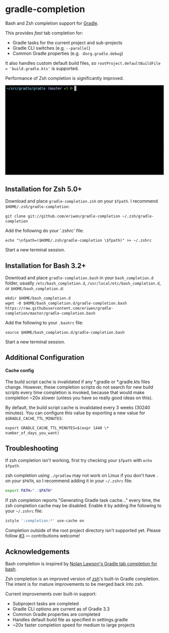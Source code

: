 # gradle-completion
Bash and Zsh completion support for [Gradle](https://gradle.org).

This provides _fast_ tab completion for:

 * Gradle tasks for the current project and sub-projects
 * Gradle CLI switches (e.g. `--parallel`)
 * Common Gradle properties (e.g. `-Dorg.gradle.debug`)

It also handles custom default build files, so `rootProject.defaultBuildFile = 'build.gradle.kts'` is supported.

Performance of Zsh completion is significantly improved.

![Completion demo](gradle-completion-short.gif)

## Installation for Zsh 5.0+

Download and place `gradle-completion.zsh` on your `$fpath`. I recommend `$HOME/.zsh/gradle-completion`:
```
git clone git://github.com/eriwen/gradle-completion ~/.zsh/gradle-completion
```

Add the following do your '.zshrc' file:
```
echo "\nfpath=($HOME/.zsh/gradle-completion \$fpath)" >> ~/.zshrc
```

Start a new terminal session.

## Installation for Bash 3.2+

Download and place `gradle-completion.bash` in your `bash_completion.d` folder, usually `/etc/bash_completion.d`, `/usr/local/etc/bash_completion.d`, or `$HOME/bash_completion.d`:
```
mkdir $HOME/bash_completion.d
wget -O $HOME/bash_completion.d/gradle-completion.bash https://raw.githubusercontent.com/eriwen/gradle-completion/master/gradle-completion.bash
```

Add the following to your `.bashrc` file:
```
source $HOME/bash_completion.d/gradle-completion.bash
```

Start a new terminal session.

## Additional Configuration

#### Cache config
The build script cache is invalidated if any *.gradle or *.gradle.kts files change. 
However, these completion scripts do not search for new build scripts every time completion is invoked, because
that would make completion ~20x slower (unless you have so really good ideas on this).

By default, the build script cache is invalidated every 3 weeks (30240 minutes). 
You can configure this value by exporting a new value for `$GRADLE_CACHE_TTL_MINUTES`:
```
export GRADLE_CACHE_TTL_MINUTES=$(expr 1440 \* number_of_days_you_want)
```

## Troubleshooting
If zsh completion isn't working, first try checking your `$fpath` with `echo $fpath`. 

zsh completion using `./gradlew` may not work on Linux if you don't have `.` on your `$PATH`,
so I recommend adding it in your `~/.zshrc` file:
```bash
export PATH=".:$PATH"
```

If zsh completion reports "Generating Gradle task cache..." every time, the zsh completion cache
may be disabled. Enable it by adding the following to your `~/.zshrc` file:
```bash
zstyle ':completion:*' use-cache on
```

Completion outside of the root project directory isn't supported yet. 
Please follow [#3](https://github.com/eriwen/gradle-completion/issues/3) — contributions welcome!

## Acknowledgements
Bash completion is inspired by [Nolan Lawson's Gradle tab completion for bash](https://gist.github.com/nolanlawson/8694399).

Zsh completion is an improved version of [zsh](https://github.com/zsh-users/zsh)'s built-in Gradle completion. The intent is for mature improvements to be merged back into zsh.

Current improvements over built-in support:
 - Subproject tasks are completed
 - Gradle CLI options are current as of Gradle 3.3
 - Common Gradle properties are completed
 - Handles default build file as specified in settings.gradle
 - ~20x faster completion speed for medium to large projects
